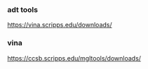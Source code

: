 
### adt tools 
https://vina.scripps.edu/downloads/
### vina
https://ccsb.scripps.edu/mgltools/downloads/
